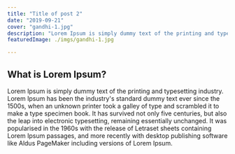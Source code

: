 ```yaml
---
title: "Title of post 2"
date: "2019-09-21"
cover: "gandhi-1.jpg"
description: "Lorem Ipsum is simply dummy text of the printing and typesetting industry. Lorem Ipsum has been the industry's standard dummy text"
featuredImage: ./imgs/gandhi-1.jpg

---
```


## What is Lorem Ipsum?

Lorem Ipsum is simply dummy text of the printing and typesetting industry. Lorem Ipsum has been the industry's standard dummy text ever since the 1500s, when an unknown printer took a galley of type and scrambled it to make a type specimen book. It has survived not only five centuries, but also the leap into electronic typesetting, remaining essentially unchanged. It was popularised in the 1960s with the release of Letraset sheets containing Lorem Ipsum passages, and more recently with desktop publishing software like Aldus PageMaker including versions of Lorem Ipsum.
